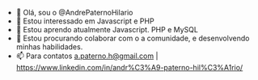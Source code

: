 - 👋 Olá, sou o @AndrePaternoHilario
- 👀 Estou interessado em Javascript e PHP
- 🌱 Estou aprendo atualmente Javascript. PHP e MySQL
- 💞️ Estou procurando colaborar com o a comunidade, e desenvolvendo minhas habilidades.
- 📫 Para contatos a.paterno.h@gmail.com | https://www.linkedin.com/in/andr%C3%A9-paterno-hil%C3%A1rio/

